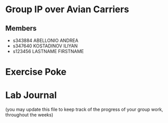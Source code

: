# Group IP over Avian Carriers

## Members
- s343884 ABELLONIO ANDREA
- s347640 KOSTADINOV ILIYAN
- s123456 LASTNAME FIRSTNAME

# Exercise Poke

# Lab Journal

(you may update this file to keep track of the progress of your group work, throughout the weeks)
